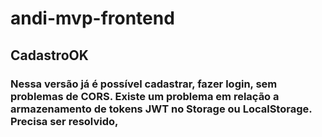 # andi-mvp-frontend

## CadastroOK

### Nessa versão já é possível cadastrar, fazer login, sem problemas de CORS. Existe um problema em relação a armazenamento de tokens JWT no Storage ou LocalStorage. Precisa ser resolvido,
